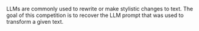 LLMs are commonly used to rewrite or make stylistic changes to text. The goal of this competition is to recover the LLM prompt that was used to transform a given text.
